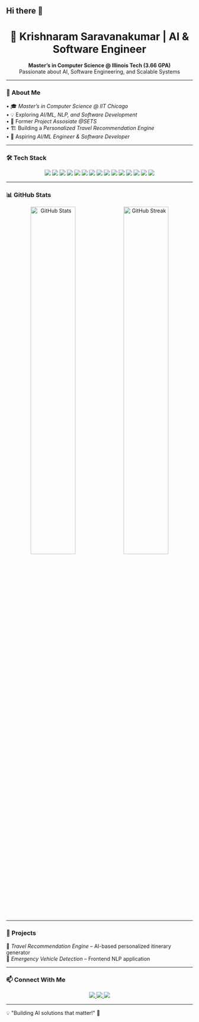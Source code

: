 ## Hi there 👋

<h1 align="center"> 
  🚀 Krishnaram Saravanakumar | AI & Software Engineer  
</h1>

<p align="center">
  <b>Master’s in Computer Science @ Illinois Tech (3.66 GPA) </b><br>
  Passionate about AI, Software Engineering, and Scalable Systems
</p>

---

### 🚀 About Me  
•⁠  ⁠🎓 *Master’s in Computer Science @ IIT Chicago*  
•⁠  ⁠💡 Exploring *AI/ML, NLP, and Software Development*  
•⁠  ⁠💼 Former *Project Assosiate @SETS*  
•⁠  ⁠🏗️ Building a *Personalized Travel Recommendation Engine*  
•⁠  ⁠🎯 Aspiring *AI/ML Engineer & Software Developer*  

---

### 🛠 Tech Stack  
<p align="center">
  <img src="https://img.shields.io/badge/Java-ED8B00?style=for-the-badge&logo=java&logoColor=white" />
  <img src="https://img.shields.io/badge/Python-3776AB?style=for-the-badge&logo=python&logoColor=white" />
  <img src="https://img.shields.io/badge/SQL-4479A1?style=for-the-badge&logo=mysql&logoColor=white" />
  <img src="https://img.shields.io/badge/Spring%20Boot-6DB33F?style=for-the-badge&logo=springboot&logoColor=white" />
  <img src="https://img.shields.io/badge/Flask-000000?style=for-the-badge&logo=flask&logoColor=white" />
  <img src="https://img.shields.io/badge/FastAPI-009688?style=for-the-badge&logo=fastapi&logoColor=white" />
  <img src="https://img.shields.io/badge/PostgreSQL-336791?style=for-the-badge&logo=postgresql&logoColor=white" />
  <img src="https://img.shields.io/badge/MongoDB-47A248?style=for-the-badge&logo=mongodb&logoColor=white" />
  <img src="https://img.shields.io/badge/TensorFlow-FF6F00?style=for-the-badge&logo=tensorflow&logoColor=white" />
  <img src="https://img.shields.io/badge/PyTorch-EE4C2C?style=for-the-badge&logo=pytorch&logoColor=white" />
  <img src="https://img.shields.io/badge/OpenAI-412991?style=for-the-badge&logo=openai&logoColor=white" />
  <img src="https://img.shields.io/badge/Hugging%20Face-F8A807?style=for-the-badge&logo=huggingface&logoColor=white" />
  <img src="https://img.shields.io/badge/AWS-232F3E?style=for-the-badge&logo=amazonaws&logoColor=white" />
  <img src="https://img.shields.io/badge/Docker-2496ED?style=for-the-badge&logo=docker&logoColor=white" />
  <img src="https://img.shields.io/badge/Git-F05032?style=for-the-badge&logo=git&logoColor=white" />
</p>

---

### 📊 GitHub Stats  
<p align="center">
  <img src="https://github-readme-stats.vercel.app/api?username=Krishnaram&show_icons=true&theme=radical" alt="GitHub Stats" width="49%" />
  <img src="https://github-readme-streak-stats.herokuapp.com/?user=Krishnaram&theme=radical" alt="GitHub Streak" width="49%" />
</p>

---

### 📌 Projects  
🔹 *Travel Recommendation Engine* – AI-based personalized itinerary generator  
🔹 *Emergency Vehicle Detection* – Frontend NLP application  
  

---

### 📫 Connect With Me  
<p align="center">
  <a href="www.linkedin.com/in/saravana19702001">
    <img src="https://img.shields.io/badge/LinkedIn-0A66C2?style=for-the-badge&logo=linkedin&logoColor=white" />
  </a>
  <a href="https://github.com/ShivaRaghav">
    <img src="https://img.shields.io/badge/GitHub-181717?style=for-the-badge&logo=github&logoColor=white" />
  </a>
  <a href="your-portfolio-link-here">
    <img src="https://img.shields.io/badge/Portfolio-000000?style=for-the-badge&logo=firefox&logoColor=white" />
  </a>
</p>

---

💡 "Building AI solutions that matter!" 🚀
